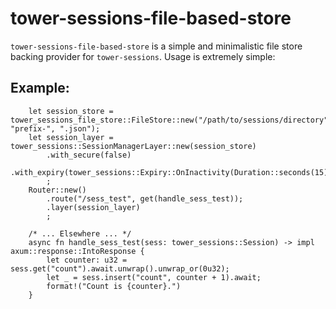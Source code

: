 # tower-sessions-file-based-store

`tower-sessions-file-based-store` is a simple and minimalistic file store backing provider for
`tower-sessions`.  Usage is extremely simple:

## Example:
```
    let session_store = tower_sessions_file_store::FileStore::new("/path/to/sessions/directory", "prefix-", ".json");
    let session_layer = tower_sessions::SessionManagerLayer::new(session_store)
        .with_secure(false)
        .with_expiry(tower_sessions::Expiry::OnInactivity(Duration::seconds(15)))
        ;
    Router::new()
        .route("/sess_test", get(handle_sess_test));
        .layer(session_layer)
        ;
    
    /* ... Elsewhere ... */
    async fn handle_sess_test(sess: tower_sessions::Session) -> impl axum::response::IntoResponse {
        let counter: u32 = sess.get("count").await.unwrap().unwrap_or(0u32);
        let _ = sess.insert("count", counter + 1).await;
        format!("Count is {counter}.")
    }
    
```

